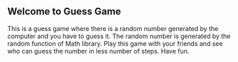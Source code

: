 ## Welcome to Guess Game
This is a guess game where there is a random number generated by the computer and you have to guess it. The random number is generated by the random function of Math library. Play this game with your friends and see who can guess the number in less number of steps. Have fun.

